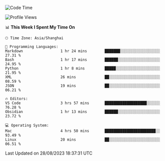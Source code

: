 <!--START_SECTION:waka-->
![Code Time](http://img.shields.io/badge/Code%20Time-145%20hrs%2034%20mins-blue)

![Profile Views](http://img.shields.io/badge/Profile%20Views-11-blue)

📊 **This Week I Spent My Time On** 

```text
🕑︎ Time Zone: Asia/Shanghai

💬 Programming Languages: 
Markdown                 1 hr 24 mins        ███████░░░░░░░░░░░░░░░░░░   27.31 % 
Bash                     1 hr 17 mins        ██████░░░░░░░░░░░░░░░░░░░   24.95 % 
Python                   1 hr 8 mins         █████░░░░░░░░░░░░░░░░░░░░   21.95 % 
XML                      26 mins             ██░░░░░░░░░░░░░░░░░░░░░░░   08.59 % 
JSON                     19 mins             ██░░░░░░░░░░░░░░░░░░░░░░░   06.21 % 

🔥 Editors: 
VS Code                  3 hrs 57 mins       ███████████████████░░░░░░   76.28 % 
Obsidian                 1 hr 13 mins        ██████░░░░░░░░░░░░░░░░░░░   23.72 % 

💻 Operating System: 
Mac                      4 hrs 50 mins       ███████████████████████░░   93.49 % 
Linux                    20 mins             ██░░░░░░░░░░░░░░░░░░░░░░░   06.51 % 
```


 Last Updated on 28/08/2023 18:37:31 UTC
<!--END_SECTION:waka-->